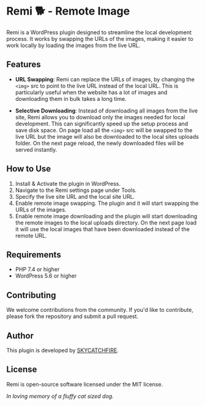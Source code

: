 # Remi 🐕 - Remote Image

Remi is a WordPress plugin designed to streamline the local development process. It works by swapping the URLs of the images, making it easier to work locally by loading the images from the live URL.

## Features

- **URL Swapping**: Remi can replace the URLs of images, by changing the `<img>` src to point to the live URL instead of the local URL. This is particularly useful when the website has a lot of images and downloading them in bulk takes a long time.

- **Selective Downloading**: Instead of downloading all images from the live site, Remi allows you to download only the images needed for local development. This can significantly speed up the setup process and save disk space. On page load all the `<img>` src will be swapped to the live URL but the image will also be downloaded to the local sites uploads folder. On the next page reload, the newly downloaded files will be served instantly.

## How to Use

1. Install & Activate the plugin in WordPress.
2. Navigate to the Remi settings page under Tools.
3. Specify the live site URL and the local site URL.
4. Enable remote image swapping. The plugin and it will start swapping the URLs of the images.
5. Enable remote image downloading and the plugin will start downloading the remote images to the local uploads directory. On the next page load it will use the local images that have been downloaded instead of the remote URL.

## Requirements

- PHP 7.4 or higher
- WordPress 5.6 or higher

## Contributing

We welcome contributions from the community. If you'd like to contribute, please fork the repository and submit a pull request.

## Author

This plugin is developed by [SKYCATCHFIRE](https://www.skycatchfire.com/).

## License

Remi is open-source software licensed under the MIT license.


_In loving memory of a fluffy cat sized dog._
